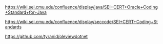 https://wiki.sei.cmu.edu/confluence/display/java/SEI+CERT+Oracle+Coding+Standard+for+Java

https://wiki.sei.cmu.edu/confluence/display/seccode/SEI+CERT+Coding+Standards

https://github.com/tyranid/oleviewdotnet